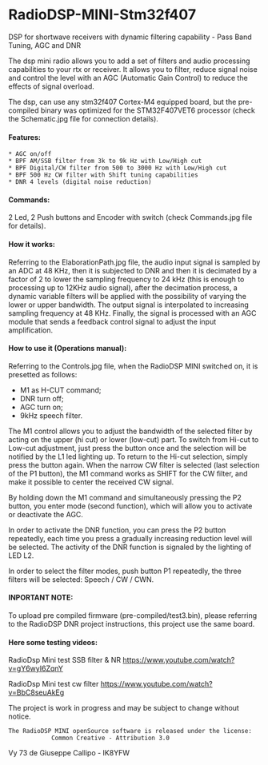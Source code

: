 # RadioDSP-MINI-Stm32f407
DSP for shortwave receivers with dynamic filtering capability - Pass Band Tuning, AGC and DNR

The dsp mini radio allows you to add a set of filters and audio processing capabilities 
to your rtx or receiver. It allows you to filter, reduce signal noise and control the level 
with an AGC (Automatic Gain Control) to reduce the effects of signal overload.

The dsp, can use any stm32f407 Cortex-M4 equipped board, but the pre-compiled binary was 
optimized for the STM32F407VET6 processor (check the Schematic.jpg file for connection details).

#### Features:

	* AGC on/off
	* BPF AM/SSB filter from 3k to 9k Hz with Low/High cut
	* BPF Digital/CW filter from 500 to 3000 Hz with Low/High cut
	* BPF 500 Hz CW filter with Shift tuning capabilities
	* DNR 4 levels (digital noise reduction)

#### Commands: 

2 Led, 2 Push buttons and Encoder with switch (check Commands.jpg file for details).

#### How it works:

Referring to the ElaborationPath.jpg file, the audio input signal is sampled by an ADC at 48 KHz, 
then it is subjected to DNR and then it is decimated by a factor of 2 to lower the sampling 
frequency to 24 kHz (this is enough to processing up to 12KHz audio signal), after the decimation 
process, a dynamic variable filters will be applied with the possibility of varying the lower or 
upper bandwidth. The output signal is interpolated to increasing sampling frequency at 48 KHz. 
Finally, the signal is processed with an AGC module that sends a feedback control signal to adjust 
the input amplification.

#### How to use it (Operations manual):

Referring to the Controls.jpg file, when the RadioDSP MINI switched on, it is presetted as follows:

* M1 as H-CUT command;
* DNR turn off;
* AGC turn on;
* 9kHz speech filter.

The M1 control allows you to adjust the bandwidth of the selected filter by acting on 
the upper (hi cut) or lower (low-cut) part. To switch from Hi-cut to Low-cut adjustment, 
just press the button once and the selection will be notified by the L1 led lighting up. 
To return to the Hi-cut selection, simply press the button again.
When the narrow CW filter is selected (last selection of the P1 button), the M1 command 
works as SHIFT for the CW filter, and make it possible to center the received CW signal.

By holding down the M1 command and simultaneously pressing the P2 button, 
you enter mode (second function), which will allow you to activate or deactivate the AGC.

In order to activate the DNR function, you can press the P2 button repeatedly, each time 
you press a gradually increasing reduction level will be selected. 
The activity of the DNR function is signaled by the lighting of LED L2.

In order to select the filter modes, push button P1 repeatedly, 
the three filters will be selected: Speech / CW / CWN.

#### INPORTANT NOTE: 

To upload pre compiled firmware (pre-compiled/test3.bin), please referring to the RadioDSP DNR 
project instructions, this project use the same board.

#### Here some testing videos:

RadioDsp Mini test SSB filter & NR
https://www.youtube.com/watch?v=gY6wyI6ZqnY


RadioDsp Mini test cw filter
https://www.youtube.com/watch?v=BbC8seuAkEg


The project is work in progress and may be subject to change without notice.

	The RadioDSP MINI openSource software is released under the license: 
				Common Creative - Attribution 3.0
				
Vy 73 de Giuseppe Callipo - IK8YFW
